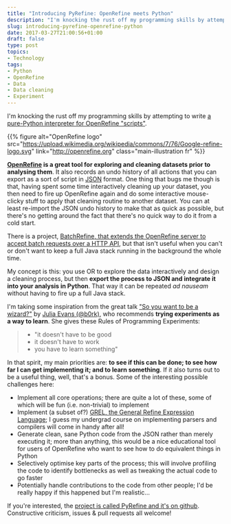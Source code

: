 ```yaml
---
title: "Introducing PyRefine: OpenRefine meets Python"
description: "I'm knocking the rust off my programming skills by attempting to write a pure-Python interpreter for OpenRefine \"scripts\"."
slug: introducing-pyrefine-openrefine-python
date: 2017-03-27T21:00:56+01:00
draft: false
type: post
topics:
- Technology
tags:
- Python
- OpenRefine
- Data
- Data cleaning
- Experiment
---
```


I'm knocking the rust off my programming skills by attempting to write
[a pure-Python interpreter for OpenRefine "scripts"][pyrefine].

{{% figure alt="OpenRefine logo"
src="https://upload.wikimedia.org/wikipedia/commons/7/76/Google-refine-logo.svg"
link="http://openrefine.org"
class="main-illustration fr" %}}

**[OpenRefine](http://openrefine.org) is a great tool
for exploring and cleaning datasets prior to analysing them**.
It also records an undo history of all actions
that you can export as a sort of script in [JSON](http://en.wikipedia.org/wiki/JSON) format.
One thing that bugs me though is that,
having spent some time interactively cleaning up your dataset,
you then need to fire up OpenRefine again
and do some interactive mouse-clicky stuff
to apply that cleaning routine to another dataset.
You can at least re-import the JSON undo history to make that as quick as possible,
but there's no getting around the fact that
there's no quick way to do it from a cold start.

There is a project,
[BatchRefine, that extends the OpenRefine server to accept batch requests over a HTTP API][BatchRefine],
but that isn't useful when you can't or don't want to keep
a full Java stack running in the background the whole time.

[BatchRefine]: https://github.com/fusepoolP3/p3-batchrefine

My concept is this:
you use OR to explore the data interactively and design a cleaning process,
but then **export the process to JSON and integrate it into your analysis in Python**.
That way it can be repeated *ad nauseam* without having to fire up a full Java stack.

I'm taking some inspiration from the great talk
["So you want to be a wizard?"][wizard]
by [Julia Evans (@b0rk)][b0rk],
who recommends **trying experiments as a way to learn**.
She gives these Rules of Programming Experiments:

> - "it doesn't have to be good
> - it doesn't have to work
> - you have to learn something"

[wizard]: http://jvns.ca/blog/so-you-want-to-be-a-wizard/
[b0rk]: https://twitter.com/b0rk 

In that spirit, my main priorities are:
**to see if this can be done;
to see how far I can get implementing it;
and to learn something**.
If it also turns out to be a useful thing,
well, that's a bonus.
Some of the interesting possible challenges here:

- Implement all core operations;
  there are quite a lot of these,
  some of which will be fun (i.e. non-trivial) to implement
- Implement (a subset of?)
  [GREL, the General Refine Expression Language][GREL];
  I guess my undergrad course on implementing parsers and compilers will come in handy after all!
- Generate clean, sane Python code from the JSON
  rather than merely executing it;
  more than anything,
  this would be a nice educational tool for users of OpenRefine
  who want to see how to do equivalent things in Python
- Selectively optimise key parts of the process;
  this will involve profiling the code to identify bottlenecks
  as well as tweaking the actual code to go faster
- Potentially handle contributions to the code from other people;
  I'd be really happy if this happened but I'm realistic...

If you're interested,
the [project is called PyRefine and it's on github][pyrefine].
Constructive criticism, issues & pull requests all welcome!

[GREL]: https://github.com/OpenRefine/OpenRefine/wiki/General-Refine-Expression-Language
[pyrefine]: https://github.com/jezcope/pyrefine
